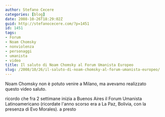```yaml
---
author: Stefano Cecere
categories: [blog]
date: 2008-10-26T18:29:02Z
guid: http://stefanocecere.com/?p=1451
id: 1451
tags:
- Forum
- Noam Chomsky
- nonviolenza
- personaggi
- umanista
- video
title: Il saluto di Noam Chomsky al Forum Umanista Europeo
slug: /2008/10/26/il-saluto-di-noam-chomsky-al-forum-umanista-europeo/
---
```


Noam Chomsky non è potuto venire a Milano, ma avevamo realizzato questo video saluto.

ricordo che fra 2 settimane inizia a Buenos Aires il Forum Umanista Latinoamericano (ricordate l'anno scorso era a La Paz, Bolivia, con la presenza di Evo Morales). a presto

 